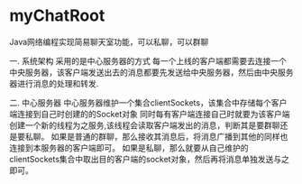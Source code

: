 # myChatRoot
Java网络编程实现简易聊天室功能，可以私聊，可以群聊

  一. 系统架构
  采用的是中心服务器的方式
  每一个上线的客户端都需要去连接一个中央服务器，该客户端发送出去的消息都要先发送给中央服务器，然后由中央服务器进行消息的处理和转发.
  
  二. 中心服务器
  中心服务器维护一个集合clientSockets，该集合中存储每个客户端连接到自己时创建的的Socket对象
  同时每有客户端连接自己时就要为该客户端创建一个新的线程为之服务,该线程会读取客户端发出的消息，判断其是要群聊还是要私聊。
  如果是普通的群聊，那么接收其消息后，将消息广播到其他的同样也连接到本服务器的客户端即可。
  如果是私聊，那么就要从自己维护的clientSockets集合中取出目的客户端的socket对象，然后再将消息单独发送与之即可。
